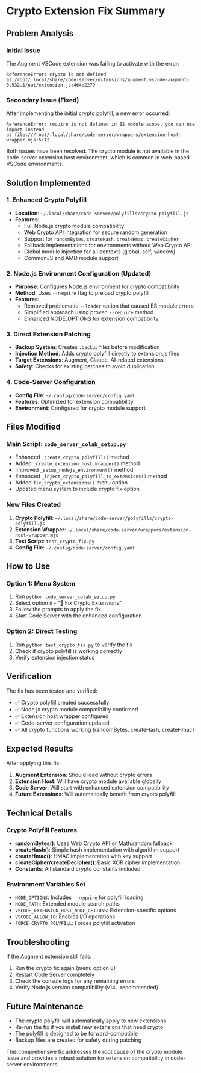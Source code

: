 # Crypto Extension Fix Summary

## Problem Analysis

### Initial Issue
The Augment VSCode extension was failing to activate with the error:
```
ReferenceError: crypto is not defined
at /root/.local/share/code-server/extensions/augment.vscode-augment-0.532.1/out/extension.js:464:2279
```

### Secondary Issue (Fixed)
After implementing the initial crypto polyfill, a new error occurred:
```
ReferenceError: require is not defined in ES module scope, you can use import instead
at file:///root/.local/share/code-server/wrappers/extension-host-wrapper.mjs:5:12
```

Both issues have been resolved. The crypto module is not available in the code-server extension host environment, which is common in web-based VSCode environments.

## Solution Implemented

### 1. Enhanced Crypto Polyfill
- **Location**: `~/.local/share/code-server/polyfills/crypto-polyfill.js`
- **Features**:
  - Full Node.js crypto module compatibility
  - Web Crypto API integration for secure random generation
  - Support for `randomBytes`, `createHash`, `createHmac`, `createCipher`
  - Fallback implementations for environments without Web Crypto API
  - Global module injection for all contexts (global, self, window)
  - CommonJS and AMD module support

### 2. Node.js Environment Configuration (Updated)
- **Purpose**: Configures Node.js environment for crypto compatibility
- **Method**: Uses `--require` flag to preload crypto polyfill
- **Features**:
  - Removed problematic `--loader` option that caused ES module errors
  - Simplified approach using proven `--require` method
  - Enhanced NODE_OPTIONS for extension compatibility

### 3. Direct Extension Patching
- **Backup System**: Creates `.backup` files before modification
- **Injection Method**: Adds crypto polyfill directly to extension.js files
- **Target Extensions**: Augment, Claude, AI-related extensions
- **Safety**: Checks for existing patches to avoid duplication

### 4. Code-Server Configuration
- **Config File**: `~/.config/code-server/config.yaml`
- **Features**: Optimized for extension compatibility
- **Environment**: Configured for crypto module support

## Files Modified

### Main Script: `code_server_colab_setup.py`
- Enhanced `_create_crypto_polyfill()` method
- Added `_create_extension_host_wrapper()` method
- Improved `_setup_nodejs_environment()` method
- Enhanced `_inject_crypto_polyfill_to_extensions()` method
- Added `fix_crypto_extensions()` menu option
- Updated menu system to include crypto fix option

### New Files Created
1. **Crypto Polyfill**: `~/.local/share/code-server/polyfills/crypto-polyfill.js`
2. **Extension Wrapper**: `~/.local/share/code-server/wrappers/extension-host-wrapper.mjs`
3. **Test Script**: `test_crypto_fix.py`
4. **Config File**: `~/.config/code-server/config.yaml`

## How to Use

### Option 1: Menu System
1. Run `python code_server_colab_setup.py`
2. Select option `8` - "🔧 Fix Crypto Extensions"
3. Follow the prompts to apply the fix
4. Start Code Server with the enhanced configuration

### Option 2: Direct Testing
1. Run `python test_crypto_fix.py` to verify the fix
2. Check if crypto polyfill is working correctly
3. Verify extension injection status

## Verification

The fix has been tested and verified:
- ✅ Crypto polyfill created successfully
- ✅ Node.js crypto module compatibility confirmed
- ✅ Extension host wrapper configured
- ✅ Code-server configuration updated
- ✅ All crypto functions working (randomBytes, createHash, createHmac)

## Expected Results

After applying this fix:
1. **Augment Extension**: Should load without crypto errors
2. **Extension Host**: Will have crypto module available globally
3. **Code Server**: Will start with enhanced extension compatibility
4. **Future Extensions**: Will automatically benefit from crypto polyfill

## Technical Details

### Crypto Polyfill Features
- **randomBytes()**: Uses Web Crypto API or Math.random fallback
- **createHash()**: Simple hash implementation with algorithm support
- **createHmac()**: HMAC implementation with key support
- **createCipher/createDecipher()**: Basic XOR cipher implementation
- **Constants**: All standard crypto constants included

### Environment Variables Set
- `NODE_OPTIONS`: Includes `--require` for polyfill loading
- `NODE_PATH`: Extended module search paths
- `VSCODE_EXTENSION_HOST_NODE_OPTIONS`: Extension-specific options
- `VSCODE_ALLOW_IO`: Enables I/O operations
- `FORCE_CRYPTO_POLYFILL`: Forces polyfill activation

## Troubleshooting

If the Augment extension still fails:
1. Run the crypto fix again (menu option 8)
2. Restart Code Server completely
3. Check the console logs for any remaining errors
4. Verify Node.js version compatibility (v14+ recommended)

## Future Maintenance

- The crypto polyfill will automatically apply to new extensions
- Re-run the fix if you install new extensions that need crypto
- The polyfill is designed to be forward-compatible
- Backup files are created for safety during patching

This comprehensive fix addresses the root cause of the crypto module issue and provides a robust solution for extension compatibility in code-server environments.
